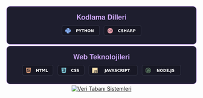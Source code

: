 <p align="center">
	<a href="https://github.com/mucahit-keles/">
		<img src="Kodlama Dilleri.svg" alt="Kodlama Dilleri">
	</a>
	<br>
	<a href="https://github.com/mucahit-keles/">
		<img src="Web Teknolojileri.svg" alt="Web Teknolojieri">
	</a>
	<br>
	<a href="https://github.com/mucahit-keles/">
		<img src="Veri Tabanı Sistemleri.svg" alt="Veri Tabanı Sistemleri">
	</a>
</p>